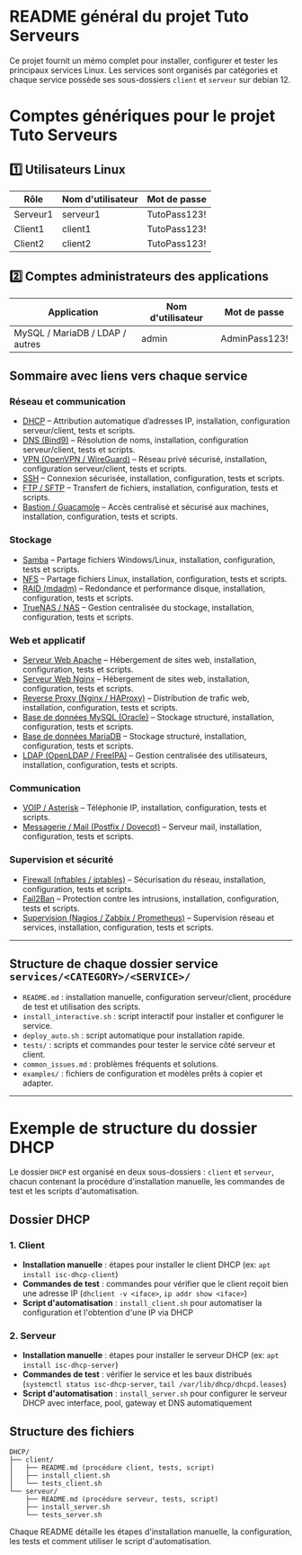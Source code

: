 # README général du projet Tuto Serveurs

Ce projet fournit un mémo complet pour installer, configurer et tester les principaux services Linux. Les services sont organisés par catégories et chaque service possède ses sous-dossiers `client` et `serveur` sur debian 12.

# Comptes génériques pour le projet Tuto Serveurs

## 1️⃣ Utilisateurs Linux

| Rôle     | Nom d'utilisateur | Mot de passe   |
|----------|-------------------|----------------|
| Serveur1 | serveur1          | TutoPass123!   |
| Client1  | client1           | TutoPass123!   |
| Client2  | client2           | TutoPass123!   |

## 2️⃣ Comptes administrateurs des applications

| Application                          | Nom d'utilisateur | Mot de passe      |
|--------------------------------------|-------------------|-------------------|
| MySQL / MariaDB / LDAP / autres      | admin             | AdminPass123!     |


## Sommaire avec liens vers chaque service

### Réseau et communication

* [DHCP](./services/Reseau-et-communication/DHCP) – Attribution automatique d’adresses IP, installation, configuration serveur/client, tests et scripts.
* [DNS (Bind9)](./services/Reseau-et-communication/DNS_Bind9/README.md) – Résolution de noms, installation, configuration serveur/client, tests et scripts.
* [VPN (OpenVPN / WireGuard)](./services/Reseau-et-communication/VPN_OpenVPN-WireGuard/README.md) – Réseau privé sécurisé, installation, configuration serveur/client, tests et scripts.
* [SSH](./services/Reseau-et-communication/SSH/README.md) – Connexion sécurisée, installation, configuration, tests et scripts.
* [FTP / SFTP](./services/Reseau-et-communication/FTP-SFTP/README.md) – Transfert de fichiers, installation, configuration, tests et scripts.
* [Bastion / Guacamole](./services/Reseau-et-communication/Bastion-Guacamole/README.md) – Accès centralisé et sécurisé aux machines, installation, configuration, tests et scripts.

### Stockage

* [Samba](./services/Stockage/Samba/README.md) – Partage fichiers Windows/Linux, installation, configuration, tests et scripts.
* [NFS](./services/Stockage/NFS/README.md) – Partage fichiers Linux, installation, configuration, tests et scripts.
* [RAID (mdadm)](./services/Stockage/RAID_mdadm/README.md) – Redondance et performance disque, installation, configuration, tests et scripts.
* [TrueNAS / NAS](./services/Stockage/TrueNAS-NAS/README.md) – Gestion centralisée du stockage, installation, configuration, tests et scripts.

### Web et applicatif

* [Serveur Web Apache](./services/Web-et-applicatif/Web_Apache/README.md) – Hébergement de sites web, installation, configuration, tests et scripts.
* [Serveur Web Nginx](./services/Web-et-applicatif/Web_Nginx/README.md) – Hébergement de sites web, installation, configuration, tests et scripts.
* [Reverse Proxy (Nginx / HAProxy)](./services/Web-et-applicatif/ReverseProxy_Nginx-HAProxy/README.md) – Distribution de trafic web, installation, configuration, tests et scripts.
* [Base de données MySQL (Oracle)](./services/Web-et-applicatif/BDD_MySQL_Oracle/README.md) – Stockage structuré, installation, configuration, tests et scripts.
* [Base de données MariaDB](./services/Web-et-applicatif/BDD_MySQL_MariaDB/README.md) – Stockage structuré, installation, configuration, tests et scripts.
* [LDAP (OpenLDAP / FreeIPA)](./services/Web-et-applicatif/LDAP_OpenLDAP-FreeIPA/README.md) – Gestion centralisée des utilisateurs, installation, configuration, tests et scripts.

### Communication

* [VOIP / Asterisk](./services/Communication/VOIP_Asterisk/README.md) – Téléphonie IP, installation, configuration, tests et scripts.
* [Messagerie / Mail (Postfix / Dovecot)](./services/Communication/Mail_Postfix-Dovecot/README.md) – Serveur mail, installation, configuration, tests et scripts.

### Supervision et sécurité

* [Firewall (nftables / iptables)](./services/Supervision-et-securite/Firewall_nftables-iptables/README.md) – Sécurisation du réseau, installation, configuration, tests et scripts.
* [Fail2Ban](./services/Supervision-et-securite/Fail2Ban/README.md) – Protection contre les intrusions, installation, configuration, tests et scripts.
* [Supervision (Nagios / Zabbix / Prometheus)](./services/Supervision-et-securite/Supervision_Nagios-Zabbix-Prometheus/README.md) – Supervision réseau et services, installation, configuration, tests et scripts.

---

## Structure de chaque dossier service `services/<CATEGORY>/<SERVICE>/`

* `README.md` : installation manuelle, configuration serveur/client, procédure de test et utilisation des scripts.
* `install_interactive.sh` : script interactif pour installer et configurer le service.
* `deploy_auto.sh` : script automatique pour installation rapide.
* `tests/` : scripts et commandes pour tester le service côté serveur et client.
* `common_issues.md` : problèmes fréquents et solutions.
* `examples/` : fichiers de configuration et modèles prêts à copier et adapter.


---

# Exemple de structure du dossier DHCP

Le dossier `DHCP` est organisé en deux sous-dossiers : `client` et `serveur`, chacun contenant la procédure d'installation manuelle, les commandes de test et les scripts d'automatisation.

## Dossier DHCP

### 1. Client

* **Installation manuelle** : étapes pour installer le client DHCP (ex: `apt install isc-dhcp-client`)
* **Commandes de test** : commandes pour vérifier que le client reçoit bien une adresse IP (`dhclient -v <iface>`, `ip addr show <iface>`)
* **Script d'automatisation** : `install_client.sh` pour automatiser la configuration et l'obtention d'une IP via DHCP

### 2. Serveur

* **Installation manuelle** : étapes pour installer le serveur DHCP (ex: `apt install isc-dhcp-server`)
* **Commandes de test** : vérifier le service et les baux distribués (`systemctl status isc-dhcp-server`, `tail /var/lib/dhcp/dhcpd.leases`)
* **Script d'automatisation** : `install_server.sh` pour configurer le serveur DHCP avec interface, pool, gateway et DNS automatiquement

## Structure des fichiers

```
DHCP/
├── client/
│   ├── README.md (procédure client, tests, script)
│   ├── install_client.sh
│   └── tests_client.sh
└── serveur/
    ├── README.md (procédure serveur, tests, script)
    ├── install_server.sh
    └── tests_server.sh
```

Chaque README détaille les étapes d'installation manuelle, la configuration, les tests et comment utiliser le script d'automatisation.
